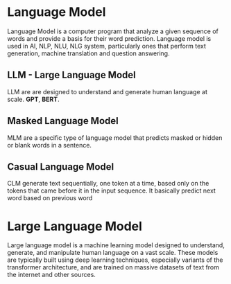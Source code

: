 # Language Model

Language Model is a computer program that analyze a given sequence of words and provide a basis for their word prediction. Language model is used in AI, NLP, NLU, NLG system, particularly ones that perform text generation, machine translation and question answering.

## LLM - Large Language Model 
LLM are are designed to understand and generate human language at scale. **GPT**, **BERT**.

## Masked Language Model
MLM are a specific type of language model that predicts masked or hidden or blank words in a sentence.

## Casual Language Model
CLM generate text sequentially, one token at a time, based only on the tokens that came before it in the input sequence. It basically predict next word based on previous word

# Large Language Model
Large language model is a machine learning model designed to understand, generate, and manipulate human language on a vast scale. These models are typically built using deep learning techniques, especially variants of the transformer architecture, and are trained on massive datasets of text from the internet and other sources.